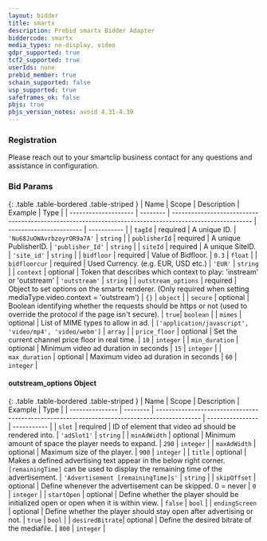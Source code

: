 ```yaml
---
layout: bidder
title: smartx
description: Prebid smartx Bidder Adapter
biddercode: smartx
media_types: no-display, video
gdpr_supported: true
tcf2_supported: true
userIds: none
prebid_member: true
schain_supported: false
usp_supported: true
safeframes_ok: false
pbjs: true
pbjs_version_notes: avoid 4.31-4.39
---
```


### Registration
Please reach out to your smartclip business contact for any questions and assistance in configuration.

### Bid Params

{: .table .table-bordered .table-striped }
| Name                 | Scope    | Description                                                                                             | Example                 | Type        |
| -------------------- | -------- | ------------------------------------------------------------------------------------------------------- | ----------------------- | ----------- |
| `tagId`              | required | A unique ID.                                                                                            | `'Nu68JuOWAvrbzoyrOR9a7A'` | `string` |
| `publisherId`        | required | A unique PublisherID.                                                                                   | `'publisher_Id'`        | `string`    |
| `siteId`             | required | A unique SiteID.                                                                                        | `'site_id'`             | `string`    |
| `bidfloor`           | required | Value of Bidfloor.                                                                                      | `0.3`                   | `float`     |
| `bidfloorcur`        | required | Used Currency. (e.g. EUR, USD etc.)                                                                     | `'EUR'`                 | `string`    |
| `context`            | optional | Token that describes which context to play: 'instream' or 'outstream'                                   | `'outstream'`           | `string`    |
| `outstream_options`  | required | Object to set options on the smartx renderer. (Only required when setting mediaType.video.context = 'outstream') | `{}`           | `object`    |
| `secure`             | optional | Boolean identifying whether the requests should be https or not (used to override the protocol if the page isn't secure). | `true`| `boolean`   |
| `mimes`              | optional | List of MIME types to allow in ad.                                                                      | `['application/javascript', 'video/mp4', 'video/webm']` | `array` |
| `price_floor`        | optional | Set the current channel price floor in real time.                                                       | `10`                    | `integer`   |
| `min_duration`       | optional | Minimum video ad duration in seconds                                                                    | `15`                    | `integer`   |
| `max_duration`       | optional | Maximum video ad duration in seconds                                                                    | `60`                    | `integer`   |

<a name="smartx-outstream-options-object" />

#### outstream_options Object

{: .table .table-bordered .table-striped }
| Name            | Scope    | Description                                                                                  | Example          | Type        |
| --------------- | -------- | -------------------------------------------------------------------------------------------- | ---------------- | ----------- |
| `slot`          | required | ID of element that video ad should be rendered into.                                         | `'adSlot1'`      | `string`    |
| `minAdWidth`    | optional | Minimum amount of space the player needs to expand.                                          | `290`            | `integer`   |
| `maxAdWidth`    | optional | Maximum size of the player.                                                                  | `900`            | `integer`   |
| `title`         | optional | Makes a defined advertising text appear in the below right corner. `[remainingTime]` can be used to display the remaining time of the advertisement. | `'Advertisement [remainingTime]s'` | `string`    |
| `skipOffset`    | optional | Define whenever the advertisement can be skipped. 0 = never                                  | `0`              | `integer`   |
| `startOpen`     | optional | Define whether the player should be initialized open or open when it is within view.         | `false`          | `bool`      |
| `endingScreen`  | optional | Define whether the player should stay open after advertising or not.                         | `true`           | `bool`      |
| `desiredBitrate`| optional | Define the desired bitrate of the mediafile.                                                 | `800`            | `integer`   |
